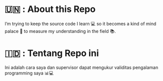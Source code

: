 # 🇺🇳 : About this Repo
I’m trying to keep the source code I learn 💻 so it becomes a kind of mind palace 🏰 to measure my understanding in the field 📚.

# 🇮🇩 : Tentang Repo ini
Ini adalah cara saya dan supervisor dapat mengukur validitas pengalaman programming saya 📊💻
